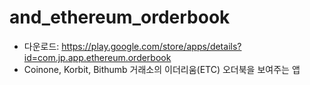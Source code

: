 # and_ethereum_orderbook
- 다운로드: https://play.google.com/store/apps/details?id=com.jp.app.ethereum.orderbook
- Coinone, Korbit, Bithumb 거래소의 이더리움(ETC) 오더북을 보여주는 앱
